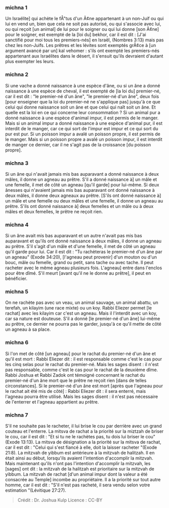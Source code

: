 
### michna 1
Un Israélite] qui achète le fÅ"tus d'un Ã¢ne appartenant à un non-Juif ou qui lui en vend un, bien que cela ne soit pas autorisé, ou qui s'associe avec lui, ou qui reçoit [un animal] de lui pour le soigner ou qui lui donne [son Ã¢ne] pour le soigner, est exempté de la [loi du] bekhor, car il est dit : [J'ai sanctifié pour moi tous les premiers-nés] en Israël, (Nombres 3:13) mais pas chez les non-Juifs. Les prêtres et les lévites sont exemptés grÃ¢ce à [un argument avancé par un] kal vehomer : s'ils ont exempté les premiers-nés appartenant aux Israélites dans le désert, il s'ensuit qu'ils devraient d'autant plus exempter les leurs.

### michna 2
Si une vache a donné naissance à une espèce d'âne, ou si un âne a donné naissance à une espèce de cheval, il est exempté de [la loi du] premier-né, car il est dit : "le premier-né d'un âne", "le premier-né d'un âne", deux fois [pour enseigner que la loi du premier-né ne s'applique pas] jusqu'à ce que celui qui donne naissance soit un âne et que celui qui naît soit un âne. Et quelle est la loi en ce qui concerne leur consommation ? Si un animal pur a donné naissance à une espèce d'animal impur, il est permis de le manger. Mais si un animal impur a donné naissance à une espèce d'animal pur, il est interdit de le manger, car ce qui sort de l'impur est impur et ce qui sort du pur est pur. Si un poisson impur a avalé un poisson propre, il est permis de le manger. Mais si un poisson propre a avalé un poisson impur, il est interdit de manger ce dernier, car il ne s'agit pas de la croissance [du poisson propre].

### michna 3
Si un âne qui n'avait jamais mis bas auparavant a donné naissance à deux mâles, il donne un agneau au prêtre. S'il a donné naissance à] un mâle et une femelle, il met de côté un agneau [qu'il garde] pour lui-même. Si deux ânesses qui n'avaient jamais mis bas auparavant ont donné naissance à deux mâles, il donne deux agneaux au prêtre. [S'ils ont donné naissance à] un mâle et une femelle ou deux mâles et une femelle, il donne un agneau au prêtre. S'ils ont donné naissance à] deux femelles et un mâle ou à deux mâles et deux femelles, le prêtre ne reçoit rien.

### michna 4
Si un âne avait mis bas auparavant et un autre n'avait pas mis bas auparavant et qu'ils ont donné naissance à deux mâles, il donne un agneau au prêtre. S'il s'agit d'un mâle et d'une femelle, il met de côté un agneau qu'il garde pour lui. Car il est dit : "Tu rachèteras le premier-né d'un âne par un agneau" (Exode 34:20), [l'agneau peut provenir] d'un mouton ou d'un bouc, mâle ou femelle, grand ou petit, sans tache ou avec tache. Il peut racheter avec le même agneau plusieurs fois. L'agneau] entre dans l'enclos pour être dîmé. S'il meurt [avant qu'il ne le donne au prêtre], il peut en bénéficier.

### michna 5
On ne rachète pas avec un veau, un animal sauvage, un animal abattu, un terefah, un kilayim (une race mixte) ou un koy. Rabbi Eliezer permet [le rachat] avec les kilayim car c'est un agneau. Mais il l'interdit avec un koy, car sa nature est douteuse. S'il a donné [le premier-né d'un âne] lui-même au prêtre, ce dernier ne pourra pas le garder, jusqu'à ce qu'il mette de côté un agneau à sa place.

### michna 6
Si l'on met de côté [un agneau] pour le rachat du premier-né d'un âne et qu'il est mort : Rabbi Eliezer dit : il est responsable comme c'est le cas pour les cinq selas pour le rachat du premier-né. Mais les sages disent : il n'est pas responsable, comme c'est le cas pour le rachat de la deuxième dîme. Rabbi Joshua et Rabbi Zadok ont témoigné concernant le rachat du premier-né d'un âne mort que le prêtre ne reçoit rien [dans de telles circonstances]. Si le premier-né d'un âne est mort [après que l'agneau pour le rachat ait été mis de côté] : Rabbi Eliezer dit : il sera enterré, mais l'agneau pourra être utilisé. Mais les sages disent : il n'est pas nécessaire de l'enterrer et l'agneau appartient au prêtre.

### michna 7
S'il ne souhaite pas le racheter, il lui brise le cou par derrière avec un grand couteau et l'enterre. La mitsva de rachat a la priorité sur la miztzah de briser le cou, car il est dit : "Et si tu ne le rachètes pas, tu dois lui briser le cou" (Exode 13:13). La mitsva de désignation a la priorité sur la mitsva de rachat, car il est dit : "Celui qui s'est fiancé à elle, doit la laisser racheter "(Exode 21:8). La mitzvah de yibbum est antérieure à la mitzvah de halitzah. Il en était ainsi au début, lorsqu'ils avaient l'intention d'accomplir la mitzvah. Mais maintenant qu'ils n'ont pas l'intention d'accomplir la mitzvah, les [sages] ont dit : la mitzvah de la halitzah est prioritaire sur la mitzvah de yibbum. La mitzvah de rachat [d'un animal impur dont la valeur a été consacrée au Temple] incombe au propriétaire. Il a la priorité sur tout autre homme, car il est dit : "S'il n'est pas racheté, il sera vendu selon votre estimation "(Lévitique 27:27).

>Crédit : Dr. Joshua Kulp
>Licence : CC-BY